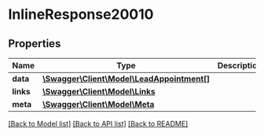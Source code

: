 # InlineResponse20010

## Properties
Name | Type | Description | Notes
------------ | ------------- | ------------- | -------------
**data** | [**\Swagger\Client\Model\LeadAppointment[]**](LeadAppointment.md) |  | [optional] 
**links** | [**\Swagger\Client\Model\Links**](Links.md) |  | [optional] 
**meta** | [**\Swagger\Client\Model\Meta**](Meta.md) |  | [optional] 

[[Back to Model list]](../../README.md#documentation-for-models) [[Back to API list]](../../README.md#documentation-for-api-endpoints) [[Back to README]](../../README.md)

